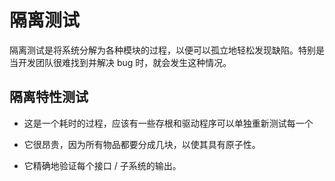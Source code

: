 # 隔离测试

隔离测试是将系统分解为各种模块的过程，以便可以孤立地轻松发现缺陷。特别是当开发团队很难找到并解决 bug 时，就会发生这种情况。

## 隔离特性测试

* 这是一个耗时的过程，应该有一些存根和驱动程序可以单独重新测试每一个

* 它很昂贵，因为所有物品都要分成几块，以使其具有原子性。

* 它精确地验证每个接口 / 子系统的输出。
